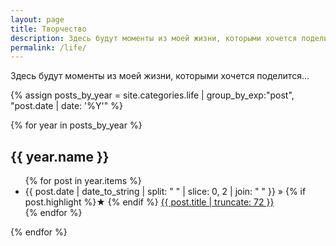 ```yaml
---
layout: page
title: Творчество
description: Здесь будут моменты из моей жизни, которыми хочется поделится.
permalink: /life/
---
```


Здесь будут моменты из моей жизни, которыми хочется поделится...

{% assign posts_by_year = site.categories.life | group_by_exp:"post", "post.date | date: '%Y'" %}

{% for year in posts_by_year %}
<h2>{{ year.name }}</h2>
<ul>
  {% for post in year.items %}
    <li>
      {{ post.date | date_to_string  | split: " " | slice: 0, 2 | join: " " }} » 
      {% if post.highlight %}&starf; {% endif %}
      <a href="{{ post.url }}" title="{{ post.title }}">
        {{ post.title | truncate: 72 }}
      </a>
    </li>
  {% endfor %}
</ul>
{% endfor %}